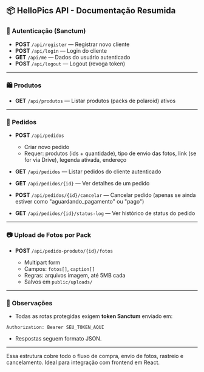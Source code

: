 ## 📦 HelloPics API - Documentação Resumida

### 🔐 Autenticação (Sanctum)

* **POST** `/api/register` — Registrar novo cliente
* **POST** `/api/login` — Login do cliente
* **GET** `/api/me` — Dados do usuário autenticado
* **POST** `/api/logout` — Logout (revoga token)

---

### 🛍️ Produtos

* **GET** `/api/produtos` — Listar produtos (packs de polaroid) ativos

---

### 🛒 Pedidos

* **POST** `/api/pedidos`

  * Criar novo pedido
  * Requer: produtos (ids + quantidade), tipo de envio das fotos, link (se for via Drive), legenda ativada, endereço

* **GET** `/api/pedidos` — Listar pedidos do cliente autenticado

* **GET** `/api/pedidos/{id}` — Ver detalhes de um pedido

* **POST** `/api/pedidos/{id}/cancelar` — Cancelar pedido (apenas se ainda estiver como "aguardando\_pagamento" ou "pago")

* **GET** `/api/pedidos/{id}/status-log` — Ver histórico de status do pedido

---

### 📷 Upload de Fotos por Pack

* **POST** `/api/pedido-produto/{id}/fotos`

  * Multipart form
  * Campos: `fotos[]`, `caption[]`
  * Regras: arquivos imagem, até 5MB cada
  * Salvos em `public/uploads/`

---

### 🔐 Observações

* Todas as rotas protegidas exigem **token Sanctum** enviado em:

```http
Authorization: Bearer SEU_TOKEN_AQUI
```

* Respostas seguem formato JSON.

---

Essa estrutura cobre todo o fluxo de compra, envio de fotos, rastreio e cancelamento. Ideal para integração com frontend em React.
